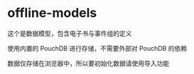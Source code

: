 # offline-models

这个是数据模型，包含电子书与事件组的定义

使用内置的 PouchDB 进行存储，不需要外部对 PouchDB 的依赖

数据仅存储在浏览器中，所以要初始化数据请使用导入功能
